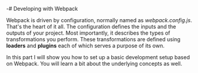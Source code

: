 -# Developing with Webpack

Webpack is driven by configuration, normally named as *webpack.config.js*. That's the heart of it all. The configuration defines the inputs and the outputs of your project. Most importantly, it describes the types of transformations you perform. These transformations are defined using **loaders** and **plugins** each of which serves a purpose of its own.

In this part I will show you how to set up a basic development setup based on Webpack. You will learn a bit about the underlying concepts as well.
